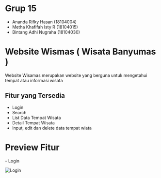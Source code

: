 # Grup 15 
- Ananda Rifky Hasan    (18104004)
- Metha Khafifah Isty R (18104015)
- Bintang Adhi Nugraha  (18104030)

<h1> Website Wismas ( Wisata Banyumas ) </h1>
Website Wisamas merupakan website yang berguna untuk mengetahui tempat atau informasi wisata 

## Fitur yang Tersedia 
- Login
- Search
- List Data Tempat Wisata
- Detail Tempat Wisata
- Input, edit dan delete data tempat wiata

<h1> Preview Fitur </h1>
- Login 

![Login](https://user-images.githubusercontent.com/72481949/107336564-d2b70280-6aeb-11eb-9eb5-60dd4429dd99.jpg)





